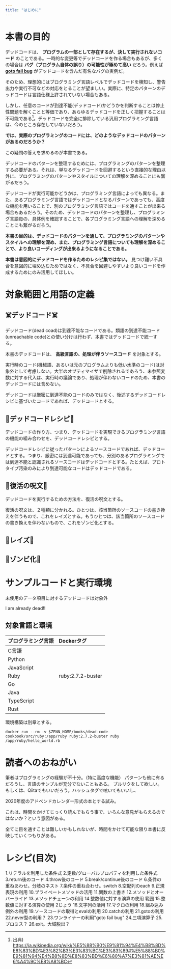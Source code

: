 ```yaml
---
title: "はじめに"
---
```


# 本書の目的

デッドコードは、 **プログラムの一部として存在するが、決して実行されないコード** のことである。一時的な変更等でデッドコードを作る場合もあるが、多くの場合は **バグ（プログラム自体の誤り）の可能性が極めて高い** だろう。例えば **[goto fail bug](https://ja.wikipedia.org/wiki/%E5%88%B0%E9%81%94%E4%B8%8D%E8%83%BD%E3%82%B3%E3%83%BC%E3%83%89#%E8%84%86%E5%BC%B1%E6%80%A7%E3%81%A8%E5%88%B0%E9%81%94%E4%B8%8D%E8%83%BD%E6%80%A7)** がデッドコードを含んだ有名なバグの実例だ。

そのため、理想的にはプログラミング言語レベルでデッドコードを検知し、警告出力や実行不可などの対応をとることが望ましい。実際に、特定のパターンのデッドコードは言語仕様上許されていない場合もある。

しかし、任意のコードが到達不能(デッドコード)かどうかを判断することは停止性問題を解くことと等価であり、あらゆるデッドコードを正しく把握することは不可能である[^1]。デッドコードを完全に排除している汎用プログラミング言語は、今のところ存在していないだろう。

[^1]: 出典) https://ja.wikipedia.org/wiki/%E5%88%B0%E9%81%94%E4%B8%8D%E8%83%BD%E3%82%B3%E3%83%BC%E3%83%89#%E5%88%B0%E9%81%94%E4%B8%8D%E8%83%BD%E6%80%A7%E3%81%AE%E6%A4%9C%E8%A8%BC

**では、実際のプログラミングのコードには、どのようなデッドコードのパターンがあるのだろうか？**

この疑問の答えを求めるのが本書である。

デッドコードのパターンを整理するためには、プログラミングのパターンを整理する必要がある。それは、単なるデッドコードを回避するという直接的な理由以外に、プログラミングのパターンやスタイルについての理解を深めることにも繋がるだろう。

デッドコードが実行可能かどうかは、プログラミング言語によっても異なる。また、あるプログラミング言語ではデッドコードとなるパターンであっても、高度な機能を用いることで、別のプログラミング言語ではコードを通すことが出来る場合もあるだろう。そのため、デッドコードのパターンを整理し、プログラミング言語毎の、具体例を確認することで、各プログラミング言語への理解を深めることにも繋がるだろう。

**本書の目的は、デッドコードのパターンを通して、プログラミングのパターンやスタイルへの理解を深め、また、プログラミング言語についても理解を深めることで、より良いコーディングが出来るようになることである。**

**本書は意図的にデッドコードを作るためのレシピ集ではない。**
見つけ難い不具合を意図的に埋め込むためではなく、不具合を回避しやすいより良いコードを作成するためにのみ活用してほしい。

# 対象範囲と用語の定義

## ☠️デッドコード☠️

デッドコード(dead coad)は到達不能なコードである。類語の到達不能コード(unreachable code)との使い分けは行わず、本書ではデッドコードで統一する。

本書のデッドコードは、 **高級言語の、処理が伴うソースコード** を対象とする。

実行時のコード(機械語、あるいは元のプログラムよりも低い水準のコード)は対象外として考慮しない。大半のオプティマイザで削除されるであろう、未参照変数に対する代入は、実行時の議論であり、処理が伴わないコードのため、本書のデッドコードには含めない。

デッドコードは厳密に到達不能のコードのみではなく、後述するデッドコードレシピに基づいたコードであれば、デッドコードとする。

## 🧪デッドコードレシピ🧪

デッドコードの作り方、つまり、デッドコードを実現できるプログラミング言語の機能の組み合わせを、デッドコードレシピとする。

デッドコードレシピに従ったパターンによるソースコードであれば、デッドコードとする。つまり、厳密には到達可能であっても、分別のあるプログラミングでは到達不能と認識されるソースコードはデッドコードとする。たとえば、プロトタイプ汚染のみにより到達可能なコードはデッドコードである。

## 🧙復活の呪文🧙

デッドコードを実行するための方法を、復活の呪文とする。

復活の呪文は、２種類に分かれる。ひとつは、該当箇所のソースコードの書き換えを伴うもので、これをレイズとする。もうひとつは、該当箇所のソースコードの書き換えを伴わないもので、これをゾンビ化とする。

## 👼レイズ👼



## 🧟ゾンビ化🧟


# サンプルコードと実行環境

未使用のデータ項目に対するデッドコードは対象外

I am already dead!!

## 対象言語と環境

|プログラミング言語|Dockerタグ|
|:--|:--|
|C言語||
|Python||
|JavaScript||
|Ruby|ruby:2.7.2-buster|
|Go||
|Java||
|TypeScript||
|Rust||

環境構築は別章とする。

``` console
docker run --rm -v $ZENN_HOME/books/dead-code-cookbook/src/ruby:/app/ruby ruby:2.7.2-buster ruby /app/ruby/hello_world.rb
```

# 読者へのおねがい

筆者はプログラミングの経験が不十分。（特に高度な機能）
パターンも他に有るだろうし、言語のサンプルが充分でないこともある。
プルリクをして欲しい。もしくは、Qiitaでもいいだろう。ハッシュタグで呟いてもいいし、

2020年度のアドベンドカレンダー形式の本とする試み。

これは、時間をかけてじっくり読んでもらう事で、いろんな意見がもらえるのではないか？という意図がある。

全てに目を通すことは難しいかもしれないが、時間をかけて可能な限り本書に反映していくつもりがある。

# レシピ(目次)

1.リテラルを利用した条件式
2.定数/グローバルプロパティを利用した条件式
3.return後のコード
4.throw後のコード
5.break/continue後のコード
6.条件の重ねあわせ。分岐のネスト
7.条件の重ね合わせ。switch
8.空配列のeach
9.正規表現の利用
10.プライベートメソッドの活用
11.関数の上書き
12.メソッドとオーバーライド
13.メソッドチェーンの利用
14.整数値に対する演算の使用 範囲
15.整数値に対する演算の使用 2じょう
16.文字列の活用
17.マクロの利用
18.組み込み例外の利用
19.ソースコードの取得とevalの利用
20.catchの利用
21.gotoの利用
22.never型の利用？
23.ワンライナーの利用"goto fail bug"
24.三項演算子
25.プロミス？
26.exit。大域脱出？
